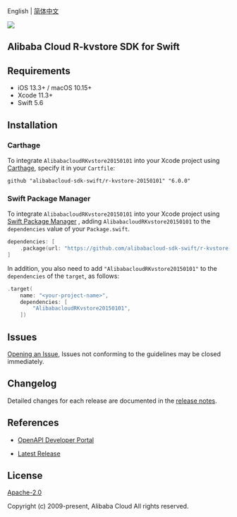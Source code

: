 English | [简体中文](README-CN.md)

![](https://aliyunsdk-pages.alicdn.com/icons/AlibabaCloud.svg)

## Alibaba Cloud R-kvstore SDK for Swift

## Requirements

- iOS 13.3+ / macOS 10.15+
- Xcode 11.3+
- Swift 5.6

## Installation

### Carthage

To integrate `AlibabacloudRKvstore20150101` into your Xcode project using [Carthage](https://github.com/Carthage/Carthage), specify it in your `Cartfile`:

```ogdl
github "alibabacloud-sdk-swift/r-kvstore-20150101" "6.0.0"
```

### Swift Package Manager

To integrate `AlibabacloudRKvstore20150101` into your Xcode project using [Swift Package Manager](https://swift.org/package-manager/) , adding `AlibabacloudRKvstore20150101` to the `dependencies` value of your `Package.swift`.

```swift
dependencies: [
    .package(url: "https://github.com/alibabacloud-sdk-swift/r-kvstore-20150101.git", from: "6.0.0")
]
```

In addition, you also need to add `"AlibabacloudRKvstore20150101"` to the `dependencies` of the `target`, as follows:

```swift
.target(
    name: "<your-project-name>",
    dependencies: [
        "AlibabacloudRKvstore20150101",
    ])
```

## Issues

[Opening an Issue](https://github.com/alibabacloud-sdk-swift/r-kvstore-20150101/issues/new), Issues not conforming to the guidelines may be closed immediately.

## Changelog

Detailed changes for each release are documented in the [release notes](./ChangeLog.txt).

## References

* [OpenAPI Developer Portal](https://next.api.alibabacloud.com/home)
- [Latest Release](https://github.com/alibabacloud-sdk-swift/r-kvstore-20150101)

## License

[Apache-2.0](http://www.apache.org/licenses/LICENSE-2.0)

Copyright (c) 2009-present, Alibaba Cloud All rights reserved.
